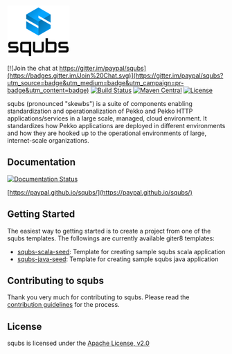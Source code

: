 ![image](docs/img/squbs-logo-transparent.png)

[![Join the chat at https://gitter.im/paypal/squbs](https://badges.gitter.im/Join%20Chat.svg)](https://gitter.im/paypal/squbs?utm_source=badge&utm_medium=badge&utm_campaign=pr-badge&utm_content=badge)
[![Build Status](https://github.com/paypal/squbs/actions/workflows/publish.yml/badge.svg)](https://github.com/paypal/squbs/actions/workflows/publish.yml)
[![Maven Central](https://maven-badges.herokuapp.com/maven-central/org.squbs/squbs-unicomplex_2.12/badge.svg?style=flat)](http://search.maven.org/#search|ga|1|g:org.squbs)
[![License](https://img.shields.io/badge/License-Apache%202.0-red.svg)](https://opensource.org/licenses/Apache-2.0)

squbs (pronounced "skewbs") is a suite of components enabling standardization and operationalization of Pekko and Pekko HTTP applications/services in a large scale, managed, cloud environment. It standardizes how Pekko applications are deployed in different environments and how they are hooked up to the operational environments of large, internet-scale organizations.

## Documentation 

[![Documentation Status](https://readthedocs.org/projects/squbs/badge/?version=latest)](https://squbs.readthedocs.io)

[https://paypal.github.io/squbs/](https://paypal.github.io/squbs/)

## Getting Started

The easiest way to getting started is to create a project from one of the squbs templates. The followings are currently available giter8 templates:

* [squbs-scala-seed](https://github.com/paypal/squbs-scala-seed.g8): Template for creating sample squbs scala application
* [squbs-java-seed](https://github.com/paypal/squbs-java-seed.g8): Template for creating sample squbs java application

## Contributing to squbs

Thank you very much for contributing to squbs. Please read the [contribution guidelines](CONTRIBUTING.md) for the process.

## License

squbs is licensed under the [Apache License, v2.0](LICENSE.txt)
